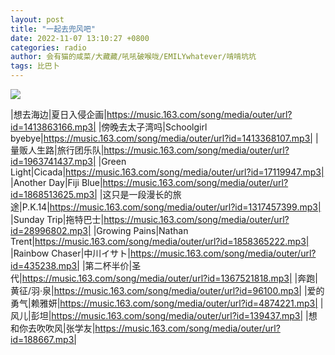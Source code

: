 ```yaml
---
layout: post
title: "一起去兜风吧"
date: 2022-11-07 13:10:27 +0800
categories: radio
author: 会有猫的咸菜/大藏藏/吼吼破喉咙/EMILYwhatever/啃啃坑坑
tags: 比巴卜
---
```

![]({{site.baseurl}}/images/cover_20221107.jpg)

|想去海边|夏日入侵企画|https://music.163.com/song/media/outer/url?id=1413863166.mp3|
|傍晚去太子湾吗|Schoolgirl byebye|https://music.163.com/song/media/outer/url?id=1413368107.mp3|
|量贩人生路|旅行团乐队|https://music.163.com/song/media/outer/url?id=1963741437.mp3|
|Green Light|Cicada|https://music.163.com/song/media/outer/url?id=17119947.mp3|
|Another Day|Fiji Blue|https://music.163.com/song/media/outer/url?id=1868513625.mp3|
|这只是一段漫长的旅途|P.K.14|https://music.163.com/song/media/outer/url?id=1317457399.mp3|
|Sunday Trip|拖特巴士|https://music.163.com/song/media/outer/url?id=28996802.mp3|
|Growing Pains|Nathan Trent|https://music.163.com/song/media/outer/url?id=1858365222.mp3|
|Rainbow Chaser|中川イサト|https://music.163.com/song/media/outer/url?id=435238.mp3|
|第二杯半价|圣代|https://music.163.com/song/media/outer/url?id=1367521818.mp3|
|奔跑|黄征/羽·泉|https://music.163.com/song/media/outer/url?id=96100.mp3|
|爱的勇气|赖雅妍|https://music.163.com/song/media/outer/url?id=4874221.mp3|
|风儿|彭坦|https://music.163.com/song/media/outer/url?id=139437.mp3|
|想和你去吹吹风|张学友|https://music.163.com/song/media/outer/url?id=188667.mp3|


